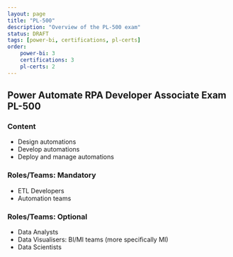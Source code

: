 ```yaml
---
layout: page
title: "PL-500"
description: "Overview of the PL-500 exam"
status: DRAFT
tags: [power-bi, certifications, pl-certs]
order: 
    power-bi: 3
    certifications: 3
    pl-certs: 2
---
```

## Power Automate RPA Developer Associate Exam PL-500  
  
### Content  
  
- Design automations
- Develop automations
- Deploy and manage automations  
  
### Roles/Teams: Mandatory  
  
- ETL Developers
- Automation teams  
  
### Roles/Teams: Optional  
  
- Data Analysts
- Data Visualisers: BI/MI teams (more specifically MI)
- Data Scientists